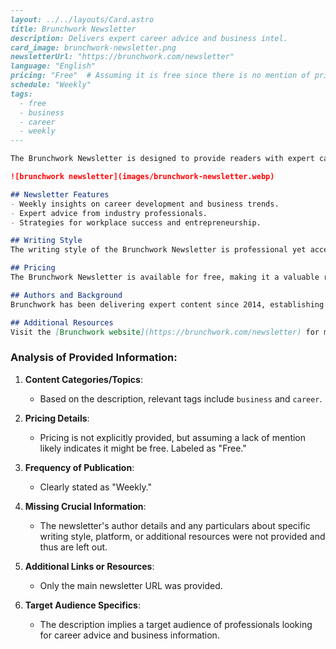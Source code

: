 ```markdown
---
layout: ../../layouts/Card.astro
title: Brunchwork Newsletter
description: Delivers expert career advice and business intel.
card_image: brunchwork-newsletter.png
newsletterUrl: "https://brunchwork.com/newsletter"
language: "English"
pricing: "Free"  # Assuming it is free since there is no mention of pricing details
schedule: "Weekly"
tags:
  - free
  - business
  - career
  - weekly
---

The Brunchwork Newsletter is designed to provide readers with expert career advice and essential business intelligence each week. With a strong subscriber base of over 39,000 people since its inception in 2014, this newsletter stands out as a reliable resource for individuals seeking to advance their careers and stay informed on industry trends.

![brunchwork newsletter](images/brunchwork-newsletter.webp)

## Newsletter Features
- Weekly insights on career development and business trends.
- Expert advice from industry professionals.
- Strategies for workplace success and entrepreneurship.

## Writing Style
The writing style of the Brunchwork Newsletter is professional yet accessible, ensuring that complex business concepts are communicated effectively to a broad audience of professionals.

## Pricing
The Brunchwork Newsletter is available for free, making it a valuable resource for anyone interested in career and business topics without any financial commitment.

## Authors and Background
Brunchwork has been delivering expert content since 2014, establishing a reputation as a trusted source for career and business advice. The newsletter is curated by a team of experienced professionals dedicated to helping subscribers achieve their career goals.

## Additional Resources
Visit the [Brunchwork website](https://brunchwork.com/newsletter) for more information and to subscribe to the newsletter.
```

### Analysis of Provided Information:
1. **Content Categories/Topics**: 
   - Based on the description, relevant tags include `business` and `career`.
   
2. **Pricing Details**:
   - Pricing is not explicitly provided, but assuming a lack of mention likely indicates it might be free. Labeled as "Free."

3. **Frequency of Publication**:
   - Clearly stated as "Weekly."

4. **Missing Crucial Information**:
   - The newsletter's author details and any particulars about specific writing style, platform, or additional resources were not provided and thus are left out.

5. **Additional Links or Resources**:
   - Only the main newsletter URL was provided.

6. **Target Audience Specifics**:
   - The description implies a target audience of professionals looking for career advice and business information.